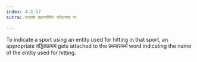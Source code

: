 ```yaml
---
index: 4.2.57
sutra: तदस्यां प्रहरणमिति क्रीडायाम् णः

---
```

To indicate a sport using an entity used for hitting in that sport, an appropriate तद्धितप्रत्यय gets attached to the प्रथमासमर्थ word indicating the name of the entity used for hitting.